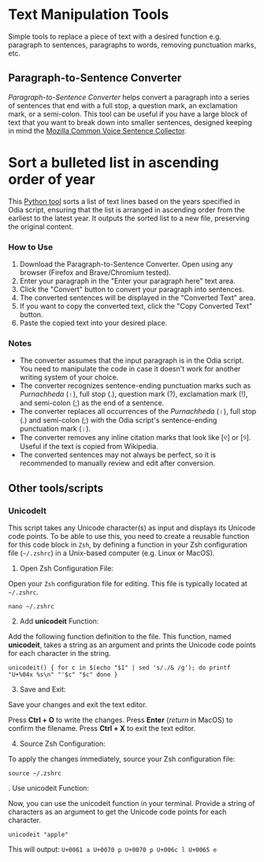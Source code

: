 # Text Manipulation Tools
Simple tools to replace a piece of text with a desired function e.g. paragraph to sentences, paragraphs to words, removing punctuation marks, etc.

## Paragraph-to-Sentence Converter

*Paragraph-to-Sentence Converter* helps convert a paragraph into a series of sentences that end with a full stop, a question mark, an exclamation mark, or a semi-colon. This tool can be useful if you have a large block of text that you want to break down into smaller sentences, designed keeping in mind the [Mozilla Common Voice Sentence Collector](https://commonvoice.mozilla.org/sentence-collector/#/en).

# Sort a bulleted list in ascending order of year
This [Python tool](https://github.com/ofdn/Text-Manipulation-Tools/blob/main/sort-odia-list.py) sorts a list of text lines based on the years specified in Odia script, ensuring that the list is arranged in ascending order from the earliest to the latest year. It outputs the sorted list to a new file, preserving the original content.

### How to Use

1.  Download the Paragraph-to-Sentence Converter. Open using any browser (Firefox and Brave/Chromium tested).
2.  Enter your paragraph in the "Enter your paragraph here" text area.
3.  Click the "Convert" button to convert your paragraph into sentences.
4.  The converted sentences will be displayed in the "Converted Text" area.
5.  If you want to copy the converted text, click the "Copy Converted Text" button.
6.  Paste the copied text into your desired place.

### Notes

-   The converter assumes that the input paragraph is in the Odia script. You need to manipulate the code in case it doesn't work for another writing system of your choice.
-   The converter recognizes sentence-ending punctuation marks such as _Purnachheda_ (।), full stop (.), question mark (?), exclamation mark (!), and semi-colon (;) as the end of a sentence.
-   The converter replaces all occurrences of the _Purnachheda_ (।), full stop (.) and semi-colon (;) with the Odia script's sentence-ending punctuation mark (।).
-   The converter removes any inline citation marks that look like [୧] or [୨]. Useful if the text is copied from Wikipedia.
-   The converted sentences may not always be perfect, so it is recommended to manually review and edit after conversion.

## Other tools/scripts

### UnicodeIt
This script takes any Unicode character(s) as input and displays its Unicode code points. To be able to use this, you need to create a reusable function for this code block in `Zsh`, by defining a function in your Zsh configuration file (`~/.zshrc`) in a Unix-based computer (e.g. Linux or MacOS).

1. Open Zsh Configuration File:

Open your `Zsh` configuration file for editing. This file is typically located at `~/.zshrc`.

`nano ~/.zshrc`


2. Add **unicodeit** Function:

Add the following function definition to the file. This function, named **unicodeit**, takes a string as an argument and prints the Unicode code points for each character in the string.

`
unicodeit() {
    for c in $(echo "$1" | sed 's/./& /g'); do
        printf "U+%04x %s\n" "'$c" "$c"
    done
}
`

3. Save and Exit:

Save your changes and exit the text editor.

Press **Ctrl + O** to write the changes.
Press **Enter** (*return* in MacOS) to confirm the filename.
Press **Ctrl + X** to exit the text editor.

4. Source Zsh Configuration:

To apply the changes immediately, source your Zsh configuration file:

`source ~/.zshrc`


. Use unicodeit Function:

Now, you can use the unicodeit function in your terminal. Provide a string of characters as an argument to get the Unicode code points for each character.

`unicodeit "apple"`

This will output:
`U+0061 a
U+0070 p
U+0070 p
U+006c l
U+0065 e`

